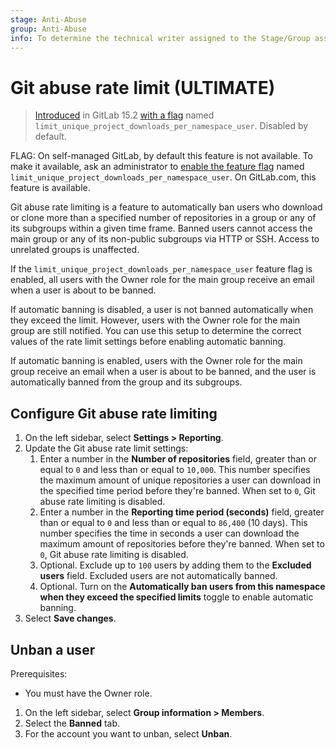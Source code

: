 ```yaml
---
stage: Anti-Abuse
group: Anti-Abuse
info: To determine the technical writer assigned to the Stage/Group associated with this page, see https://about.gitlab.com/handbook/product/ux/technical-writing/#assignments
---
```


# Git abuse rate limit **(ULTIMATE)**

> [Introduced](https://gitlab.com/groups/gitlab-org/-/epics/8066) in GitLab 15.2 [with a flag](../../../administration/feature_flags.md) named `limit_unique_project_downloads_per_namespace_user`. Disabled by default.

FLAG:
On self-managed GitLab, by default this feature is not available. To make it available, ask an administrator to [enable the feature flag](../../../administration/feature_flags.md) named `limit_unique_project_downloads_per_namespace_user`. On GitLab.com, this feature is available.

Git abuse rate limiting is a feature to automatically ban users who download or clone more than a specified number of repositories in a group or any of its subgroups within a given time frame. Banned users cannot access the main group or any of its non-public subgroups via HTTP or SSH. Access to unrelated groups is unaffected.

If the `limit_unique_project_downloads_per_namespace_user` feature flag is enabled, all users with the Owner role for the main group receive an email when a user is about to be banned.

If automatic banning is disabled, a user is not banned automatically when they exceed the limit. However, users with the Owner role for the main group are still notified. You can use this setup to determine the correct values of the rate limit settings before enabling automatic banning.

If automatic banning is enabled, users with the Owner role for the main group receive an email when a user is about to be banned, and the user is automatically banned from the group and its subgroups.

## Configure Git abuse rate limiting

1. On the left sidebar, select **Settings > Reporting**.
1. Update the Git abuse rate limit settings:
   1. Enter a number in the **Number of repositories** field, greater than or equal to `0` and less than or equal to `10,000`. This number specifies the maximum amount of unique repositories a user can download in the specified time period before they're banned. When set to `0`, Git abuse rate limiting is disabled.
   1. Enter a number in the **Reporting time period (seconds)** field, greater than or equal to `0` and less than or equal to `86,400` (10 days). This number specifies the time in seconds a user can download the maximum amount of repositories before they're banned. When set to `0`, Git abuse rate limiting is disabled.
   1. Optional. Exclude up to `100` users by adding them to the **Excluded users** field. Excluded users are not automatically banned.
   1. Optional. Turn on the **Automatically ban users from this namespace when they exceed the specified limits** toggle to enable automatic banning.
1. Select **Save changes**.

## Unban a user

Prerequisites:

- You must have the Owner role.

1. On the left sidebar, select **Group information > Members**.
1. Select the **Banned** tab.
1. For the account you want to unban, select **Unban**.
